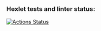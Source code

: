 ### Hexlet tests and linter status:
[![Actions Status](https://github.com/j0hnnyweb/js-jest-testing-project-67/actions/workflows/hexlet-check.yml/badge.svg)](https://github.com/j0hnnyweb/js-jest-testing-project-67/actions)